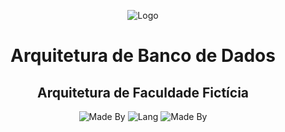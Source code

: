 <p align="center">
    <img alt="Logo" src="logo.png">
</p>

<h1 align="center">
    Arquitetura de Banco de Dados
</h1>

<h2 align="center">
    Arquitetura de Faculdade Fictícia
</h2>

<p align="center">
    <!-- <img alt="CentOS Version" src="https://img.shields.io/badge/Linux-CentOS8-green"> -->
    <img alt="Made By" src="https://img.shields.io/badge/Made%20By-Hugo%20Pfeffer-purple?style=for-the-badge">
    <img alt="Lang" src="https://img.shields.io/badge/Language-SQL-blue?style=for-the-badge">
    <img alt="Made By" src="https://img.shields.io/badge/License-GPL%203.0-green?style=for-the-badge">
</p>

</br>
</br>









